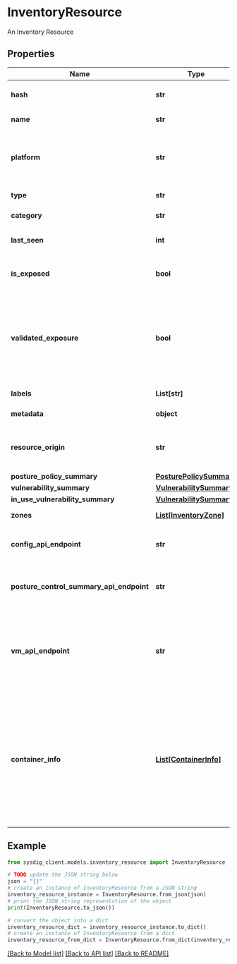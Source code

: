 # InventoryResource

An Inventory Resource

## Properties

Name | Type | Description | Notes
------------ | ------------- | ------------- | -------------
**hash** | **str** | Resource unique identifier | 
**name** | **str** | Resource name | 
**platform** | **str** | The resource platform (such as AWS, GCP, Kubernetes, or Azure) | 
**type** | **str** | The resource type | 
**category** | **str** | The resource category | 
**last_seen** | **int** | Last scan date as unix timestamp | 
**is_exposed** | **bool** | Indicates if a resource is exposed to the internet | [optional] 
**validated_exposure** | **bool** | Indicates if a resource which is exposed to the internet could be reach by our network exposure validator | [optional] 
**labels** | **List[str]** | The resource labels | 
**metadata** | **object** | The resource metadata | 
**resource_origin** | **str** | Where a resource was collected (Code, Deployed) | 
**posture_policy_summary** | [**PosturePolicySummary**](PosturePolicySummary.md) |  | [optional] 
**vulnerability_summary** | [**VulnerabilitySummary**](VulnerabilitySummary.md) |  | [optional] 
**in_use_vulnerability_summary** | [**VulnerabilitySummary**](VulnerabilitySummary.md) |  | [optional] 
**zones** | [**List[InventoryZone]**](InventoryZone.md) | Resource zones | 
**config_api_endpoint** | **str** | A link that provides the resource configuration. | [optional] 
**posture_control_summary_api_endpoint** | **str** | A link that provides the posture control summary. | [optional] 
**vm_api_endpoint** | **str** | A link that provides vulnerability management information about an image (Images only). | [optional] 
**container_info** | [**List[ContainerInfo]**](ContainerInfo.md) | List of containers (with some of kubernetes metadata) belonging to this kubernetes workload. If resource is not kubernetes workload this fild will be empty. | [optional] 

## Example

```python
from sysdig_client.models.inventory_resource import InventoryResource

# TODO update the JSON string below
json = "{}"
# create an instance of InventoryResource from a JSON string
inventory_resource_instance = InventoryResource.from_json(json)
# print the JSON string representation of the object
print(InventoryResource.to_json())

# convert the object into a dict
inventory_resource_dict = inventory_resource_instance.to_dict()
# create an instance of InventoryResource from a dict
inventory_resource_from_dict = InventoryResource.from_dict(inventory_resource_dict)
```
[[Back to Model list]](../README.md#documentation-for-models) [[Back to API list]](../README.md#documentation-for-api-endpoints) [[Back to README]](../README.md)


